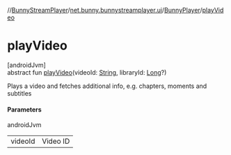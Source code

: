 //[BunnyStreamPlayer](../../../index.md)/[net.bunny.bunnystreamplayer.ui](../index.md)/[BunnyPlayer](index.md)/[playVideo](play-video.md)

# playVideo

[androidJvm]\
abstract fun [playVideo](play-video.md)(videoId: [String](https://kotlinlang.org/api/core/kotlin-stdlib/kotlin/-string/index.html), libraryId: [Long](https://kotlinlang.org/api/core/kotlin-stdlib/kotlin/-long/index.html)?)

Plays a video and fetches additional info, e.g. chapters, moments and subtitles

#### Parameters

androidJvm

| | |
|---|---|
| videoId | Video ID |